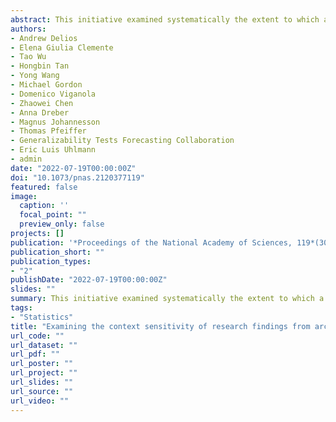 ```yaml
---
abstract: This initiative examined systematically the extent to which a large set of archival research findings generalizes across contexts. We repeated the key analyses for 29 original strategic management effects in the same context (direct reproduction) as well as in 52 novel time periods and geographies; 45% of the reproductions returned results matching the original reports together with 55% of tests in different spans of years and 40% of tests in novel geographies. Some original findings were associated with multiple new tests. Reproducibility was the best predictor of generalizability—for the findings that proved directly reproducible, 84% emerged in other available time periods and 57% emerged in other geographies. Overall, only limited empirical evidence emerged for context sensitivity. In a forecasting survey, independent scientists were able to anticipate which effects would find support in tests in new samples.
authors:
- Andrew Delios
- Elena Giulia Clemente
- Tao Wu
- Hongbin Tan
- Yong Wang
- Michael Gordon
- Domenico Viganola
- Zhaowei Chen
- Anna Dreber
- Magnus Johannesson
- Thomas Pfeiffer
- Generalizability Tests Forecasting Collaboration
- Eric Luis Uhlmann
- admin
date: "2022-07-19T00:00:00Z"
doi: "10.1073/pnas.2120377119"
featured: false
image:
  caption: ''
  focal_point: ""
  preview_only: false
projects: []
publication: '*Proceedings of the National Academy of Sciences, 119*(30), e2120377119'
publication_short: ""
publication_types:
- "2"
publishDate: "2022-07-19T00:00:00Z"
slides: ""
summary: This initiative examined systematically the extent to which a large set of archival research findings generalizes across contexts. We repeated the key analyses for 29 original strategic management effects in the same context (direct reproduction) as well as in 52 novel time periods and geographies; 45% of the reproductions returned results matching the original reports together with 55% of tests in different spans of years and 40% of tests in novel geographies. Some original findings were associated with multiple new tests. Reproducibility was the best predictor of generalizability—for the findings that proved directly reproducible, 84% emerged in other available time periods and 57% emerged in other geographies. Overall, only limited empirical evidence emerged for context sensitivity. In a forecasting survey, independent scientists were able to anticipate which effects would find support in tests in new samples.
tags:
- "Statistics"
title: "Examining the context sensitivity of research findings from archival data"
url_code: ""
url_dataset: ""
url_pdf: ""
url_poster: ""
url_project: ""
url_slides: ""
url_source: ""
url_video: ""
---
```

